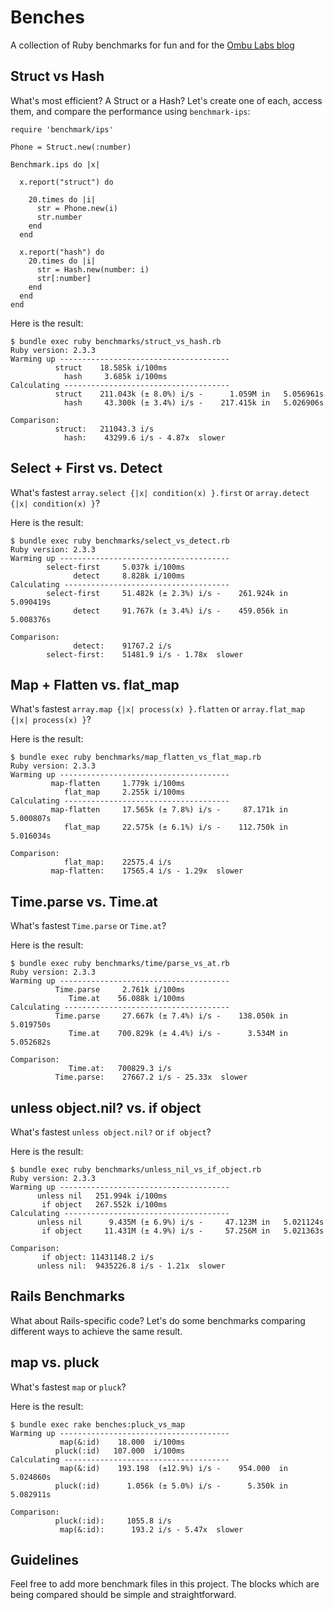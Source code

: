 # Benches

A collection of Ruby benchmarks for fun and for the [Ombu Labs blog](https://www.ombulabs.com/blog)

## Struct vs Hash

What's most efficient? A Struct or a Hash? Let's create one of each, access them,
and compare the performance using `benchmark-ips`:

    require 'benchmark/ips'

    Phone = Struct.new(:number)

    Benchmark.ips do |x|

      x.report("struct") do

        20.times do |i|
          str = Phone.new(i)
          str.number
        end
      end

      x.report("hash") do
        20.times do |i|
          str = Hash.new(number: i)
          str[:number]
        end
      end
    end


Here is the result:

    $ bundle exec ruby benchmarks/struct_vs_hash.rb
    Ruby version: 2.3.3
    Warming up --------------------------------------
              struct    18.585k i/100ms
                hash     3.685k i/100ms
    Calculating -------------------------------------
              struct    211.043k (± 8.0%) i/s -      1.059M in   5.056961s
                hash     43.300k (± 3.4%) i/s -    217.415k in   5.026906s

    Comparison:
              struct:   211043.3 i/s
                hash:    43299.6 i/s - 4.87x  slower

## Select + First vs. Detect

What's fastest `array.select {|x| condition(x) }.first` or
`array.detect {|x| condition(x) }`?

Here is the result:

    $ bundle exec ruby benchmarks/select_vs_detect.rb
    Ruby version: 2.3.3
    Warming up --------------------------------------
            select-first     5.037k i/100ms
                  detect     8.828k i/100ms
    Calculating -------------------------------------
            select-first     51.482k (± 2.3%) i/s -    261.924k in   5.090419s
                  detect     91.767k (± 3.4%) i/s -    459.056k in   5.008376s

    Comparison:
                  detect:    91767.2 i/s
            select-first:    51481.9 i/s - 1.78x  slower

## Map + Flatten vs. flat_map

What's fastest `array.map {|x| process(x) }.flatten` or
`array.flat_map {|x| process(x) }`?

Here is the result:

    $ bundle exec ruby benchmarks/map_flatten_vs_flat_map.rb
    Ruby version: 2.3.3
    Warming up --------------------------------------
             map-flatten     1.779k i/100ms
                flat_map     2.255k i/100ms
    Calculating -------------------------------------
             map-flatten     17.565k (± 7.8%) i/s -     87.171k in   5.000807s
                flat_map     22.575k (± 6.1%) i/s -    112.750k in   5.016034s

    Comparison:
                flat_map:    22575.4 i/s
             map-flatten:    17565.4 i/s - 1.29x  slower

## Time.parse vs. Time.at

What's fastest `Time.parse` or `Time.at`?

Here is the result:

    $ bundle exec ruby benchmarks/time/parse_vs_at.rb
    Ruby version: 2.3.3
    Warming up --------------------------------------
              Time.parse     2.761k i/100ms
                 Time.at    56.088k i/100ms
    Calculating -------------------------------------
              Time.parse     27.667k (± 7.4%) i/s -    138.050k in   5.019750s
                 Time.at    700.829k (± 4.4%) i/s -      3.534M in   5.052682s

    Comparison:
                 Time.at:   700829.3 i/s
              Time.parse:    27667.2 i/s - 25.33x  slower

## unless object.nil? vs. if object

What's fastest `unless object.nil?` or `if object`?

Here is the result:

    $ bundle exec ruby benchmarks/unless_nil_vs_if_object.rb
    Ruby version: 2.3.3
    Warming up --------------------------------------
          unless nil   251.994k i/100ms
           if object   267.552k i/100ms
    Calculating -------------------------------------
          unless nil      9.435M (± 6.9%) i/s -     47.123M in   5.021124s
           if object     11.431M (± 4.9%) i/s -     57.256M in   5.021363s

    Comparison:
           if object: 11431148.2 i/s
          unless nil:  9435226.8 i/s - 1.21x  slower

## Rails Benchmarks

What about Rails-specific code? Let's do some benchmarks comparing different
ways to achieve the same result.

## map vs. pluck

What's fastest `map` or `pluck`?

Here is the result:

    $ bundle exec rake benches:pluck_vs_map
    Warming up --------------------------------------
               map(&:id)    18.000  i/100ms
              pluck(:id)   107.000  i/100ms
    Calculating -------------------------------------
               map(&:id)    193.198  (±12.9%) i/s -    954.000  in   5.024860s
              pluck(:id)      1.056k (± 5.0%) i/s -      5.350k in   5.082911s

    Comparison:
              pluck(:id):     1055.8 i/s
               map(&:id):      193.2 i/s - 5.47x  slower


## Guidelines

Feel free to add more benchmark files in this project. The blocks which are
being compared should be simple and straightforward.
